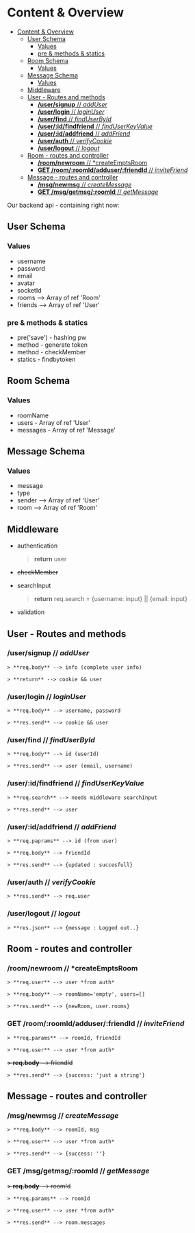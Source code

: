 # Content & Overview

- [Content & Overview](#content--overview)
  - [User Schema](#user-schema)
    - [Values](#values)
    - [pre & methods & statics](#pre--methods--statics)
  - [Room Schema](#room-schema)
    - [Values](#values-1)
  - [Message Schema](#message-schema)
    - [Values](#values-2)
  - [Middleware](#middleware)
  - [User - Routes and methods](#user---routes-and-methods)
    - [**/user/signup** // *addUser*](#usersignup--adduser)
    - [**/user/login** // *loginUser*](#userlogin--loginuser)
    - [**/user/find** // *findUserById*](#userfind--finduserbyid)
    - [**/user/:id/findfriend** // *findUserKeyValue*](#useridfindfriend--finduserkeyvalue)
    - [**/user/:id/addfriend** // *addFriend*](#useridaddfriend--addfriend)
    - [**/user/auth** // *verifyCookie*](#userauth--verifycookie)
    - [**/user/logout** // *logout*](#userlogout--logout)
  - [Room - routes and controller](#room---routes-and-controller)
    - [**/room/newroom** // *createEmptsRoom](#roomnewroom--createemptsroom)
    - [**GET  /room/:roomId/adduser/:friendId** // *inviteFriend*](#get--roomroomidadduserfriendid--invitefriend)
  - [Message - routes and controller](#message---routes-and-controller)
    - [**/msg/newmsg** // *createMessage*](#msgnewmsg--createmessage)
    - [**GET  /msg/getmsg/:roomId** // *getMessage*](#get--msggetmsgroomid--getmessage)


Our backend api - containing right now:

## User Schema 
### Values
- username
- password
- email
- avatar
- socketId
- rooms --> Array of ref 'Room'
- friends --> Array of ref 'User'
### pre & methods & statics
- pre('save') - hashing pw
- method - generate token
- method - checkMember
- statics - findbytoken 

## Room Schema
### Values
- roomName
- users - Array of ref 'User'
- messages - Array of ref 'Message'

## Message Schema
### Values
- message
- type
- sender --> Array of ref 'User'
- room --> Array of ref 'Room'


## Middleware
- authentication
  
    > **return** user
- <del>checkMember
- searchInput

    > **return** req.search = {username: input} || {email: input}
- validation 

## User - Routes and methods
### **/user/signup** // *addUser*
    > **req.body** --> info (complete user info)

    > **return** --> cookie && user
### **/user/login** // *loginUser*
    > **req.body** --> username, password

    > **res.send** --> cookie && user

### **/user/find** // *findUserById*
    > **req.body** --> id (userId)

    > **res.send** --> user (email, username)

### **/user/:id/findfriend** // *findUserKeyValue*
    > **req.search** --> needs middleware searchInput

    > **res.send** --> user

### **/user/:id/addfriend** // *addFriend*
    > **req.paprams** --> id (from user)

    > **req.body** --> friendId

    > **res.send** --> {updated : succesfull}

### **/user/auth** // *verifyCookie*
    > **res.send** --> req.user

### **/user/logout** // *logout*
    > **res.json** --> {message : Logged out..}


## Room - routes and controller
### **/room/newroom** // *createEmptsRoom
    > **req.user** --> user *from auth*
  
    > **req.body** --> roomName='empty', users=[]

    > **res.send** --> {newRoom, user.rooms}
### **GET  /room/:roomId/adduser/:friendId** // *inviteFriend*
    > **req.params** --> roomId, friendId
  
    > **req.user** --> user *from auth*
  
   <del> > **req.body** --> friendId

    > **res.send** --> {success: 'just a string'}

## Message - routes and controller
### **/msg/newmsg** // *createMessage*
    > **req.body** --> roomId, msg

    > **req.user** --> user *from auth*

    > **res.send** --> {success: ''}

### **GET  /msg/getmsg/:roomId** // *getMessage*
   <del> > **req.body** --> roomId

    > **req.params** --> roomId
  
    > **req.user** --> user *from auth* 

    > **res.send** --> room.messages
